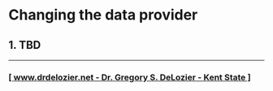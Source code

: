 # Changing the data provider

## 1. TBD

---

### [[ www.drdelozier.net - Dr. Gregory S. DeLozier - Kent State ]](http://www.drdelozier.net)
